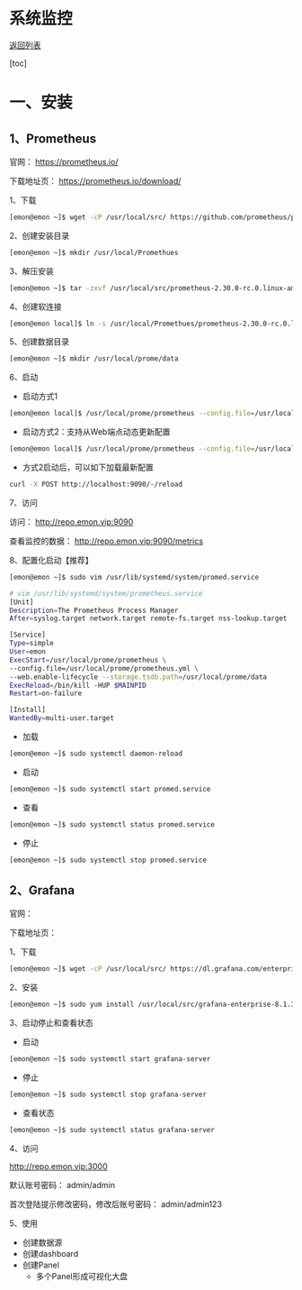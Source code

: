 # 系统监控

[返回列表](https://github.com/EmonCodingBackEnd/backend-tutorial)

[toc]

# 一、安装

## 1、Prometheus

官网： https://prometheus.io/

下载地址页： https://prometheus.io/download/

1、下载

```bash
[emon@emon ~]$ wget -cP /usr/local/src/ https://github.com/prometheus/prometheus/releases/download/v2.30.0-rc.0/prometheus-2.30.0-rc.0.linux-amd64.tar.gz
```

2、创建安装目录

```bash
[emon@emon ~]$ mkdir /usr/local/Promethues
```

3、解压安装

```bash
[emon@emon ~]$ tar -zxvf /usr/local/src/prometheus-2.30.0-rc.0.linux-amd64.tar.gz -C /usr/local/Promethues
```

4、创建软连接

```bash
[emon@emon local]$ ln -s /usr/local/Promethues/prometheus-2.30.0-rc.0.linux-amd64/ /usr/local/prome
```

5、创建数据目录

```bash
[emon@emon ~]$ mkdir /usr/local/prome/data
```

6、启动

- 启动方式1

```bash
[emon@emon local]$ /usr/local/prome/prometheus --config.file=/usr/local/prome/prometheus.yml 
```

- 启动方式2：支持从Web端点动态更新配置

```bash
[emon@emon local]$ /usr/local/prome/prometheus --config.file=/usr/local/prome/prometheus.yml --web.enable-lifecycle
```

- 方式2启动后，可以如下加载最新配置

```bash
curl -X POST http://localhost:9090/-/reload
```

7、访问

访问： http://repo.emon.vip:9090

查看监控的数据：	http://repo.emon.vip:9090/metrics



8、配置化启动【推荐】

```bash
[emon@emon ~]$ sudo vim /usr/lib/systemd/system/promed.service
```

```bash
# vim /usr/lib/systemd/system/prometheus.service
[Unit]
Description=The Prometheus Process Manager
After=syslog.target network.target remote-fs.target nss-lookup.target

[Service]
Type=simple
User=emon
ExecStart=/usr/local/prome/prometheus \
--config.file=/usr/local/prome/prometheus.yml \
--web.enable-lifecycle --storage.tsdb.path=/usr/local/prome/data
ExecReload=/bin/kill -HUP $MAINPID
Restart=on-failure

[Install]
WantedBy=multi-user.target
```

- 加载

```bash
[emon@emon ~]$ sudo systemctl daemon-reload
```

- 启动

```bash
[emon@emon ~]$ sudo systemctl start promed.service
```

- 查看

```bash
[emon@emon ~]$ sudo systemctl status promed.service
```

- 停止

```bash
[emon@emon ~]$ sudo systemctl stop promed.service 
```



## 2、Grafana

官网：

下载地址页：

1、下载

```bash
[emon@emon ~]$ wget -cP /usr/local/src/ https://dl.grafana.com/enterprise/release/grafana-enterprise-8.1.3-1.x86_64.rpm
```

2、安装

```bash
[emon@emon ~]$ sudo yum install /usr/local/src/grafana-enterprise-8.1.3-1.x86_64.rpm 
```

3、启动停止和查看状态

- 启动

```bash
[emon@emon ~]$ sudo systemctl start grafana-server
```

- 停止

```bash
[emon@emon ~]$ sudo systemctl stop grafana-server
```

- 查看状态

```bash
[emon@emon ~]$ sudo systemctl status grafana-server
```

4、访问

http://repo.emon.vip:3000

默认账号密码： admin/admin

首次登陆提示修改密码，修改后账号密码： admin/admin123

5、使用

- 创建数据源
- 创建dashboard
- 创建Panel
  - 多个Panel形成可视化大盘
